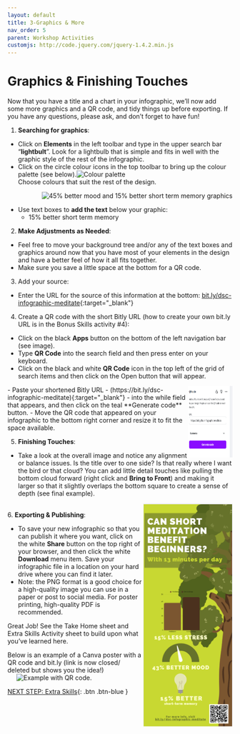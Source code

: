 ```yaml
---
layout: default
title: 3-Graphics & More
nav_order: 5
parent: Workshop Activities
customjs: http://code.jquery.com/jquery-1.4.2.min.js
---
```

# Graphics & Finishing Touches
Now that you have a title and a chart in your infographic, we’ll now add some more graphics and a QR code, and tidy things up before exporting. If you have any questions, please ask, and don’t forget to have fun!

1. **Searching for graphics**:
  - Click on **Elements** in the left toolbar and type in the upper search bar “**lightbult**”. Look for a lightbulb that is simple and fits in well with the graphic style of the rest of the infographic. 
  - Click on the circle colour icons in the top toolbar to bring up the colour palette (see below).![Colour palette](/images/infographics-graphics-01.png)<br> Choose colours that suit the rest of the design.
    
  <img src="images//infographics-graphics-07.png" style="float:right" alt="45% better mood and 15% better short term memory graphics"><br>
  
  - Use text boxes to **add the text** below your graphic:
      - 15% better short term memory<br>

2. **Make Adjustments as Needed**:
  - Feel free to move your background tree and/or any of the text boxes and graphics around now that you have most of your elements in the design and have a better feel of how it all fits together.
  - Make sure you save a little space at the bottom for a QR code.
 
3. Add your source:
  - Enter the URL for the source of this information at the bottom: [bit.ly/dsc-infographic-meditate](https://bit.ly/dsc-infographic-meditate){:target="_blank"}
4. Create a QR code with the short Bitly URL (how to create your own bit.ly URL is in the Bonus Skills activity #4):
  - Click on the black **Apps** button on the bottom of the left navigation bar (see image).
  - Type **QR Code** into the search field and then press enter on your keyboard.
  - Click on the black and white **QR Code** icon in the top left of the grid of search items and then click on the Open button that will appear.
  <img src="images/info12.png" style="float:right;width:100px;height:160px;" alt="QR code"> 
  - Paste your shortened Bitly URL - (https://bit.ly/dsc-infographic-meditate){:target="_blank"} - into the while field that appears, and then click on the teal **Generate code** button.
  - Move the QR code that appeared on your infographic to the bottom right corner and resize it to fit the space available.

5. **Finishing Touches**:
  - Take a look at the overall image and notice any alignment or balance issues. Is the title over to one side? Is that really where I want the bird or that cloud? You can add little detail touches like pulling the bottom cloud forward (right click and **Bring to Front**) and making it larger so that it slightly overlaps the bottom square to create a sense of depth (see final example). 

  <img src="images/info11.png" style="float:right;width:200px;height:500px;" alt="Complete infographic."> <br>
6. **Exporting & Publishing**:
  - To save your new infographic so that you can publish it where you want, click on the white **Share** button on the top right of your browser, and then click the white **Download** menu item. Save your infographic file in a location on your hard drive where you can find it later.
  - Note: the PNG format is a good choice for a high-quality image you can use in a paper or post to social media. For poster printing, high-quality PDF is recommended.

Great Job! See the Take Home sheet and Extra Skills Activity sheet to build upon what you’ve learned here.

Below is an example of a Canva poster with a QR code and bit.ly (link is now closed/ deleted but shows you the idea!)
<img src="images//infographics-graphics-16.gif" style="margin-left:20px;width:300px;" alt="Example with QR code."><br>

<script>  

    function toggle(input) {
        var x = document.getElementById(input);
        if (x.style.display === "none") {
            x.style.display = "block";
        } else {
            x.style.display = "none";
        }
    }
</script>

[NEXT STEP: Extra Skills](4-canva-extra-skills.html){: .btn .btn-blue }
